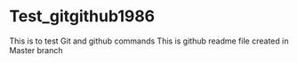 # Test_gitgithub1986
This is to test Git and github commands
This is github readme file created in Master branch
